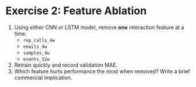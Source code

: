 # Exercise 2: Feature Ablation

1. Using either CNN or LSTM model, remove **one** interaction feature at a time:
   - `rep_calls_4w`
   - `emails_4w`
   - `samples_4w`
   - `events_12w`
2. Retrain quickly and record validation MAE.
3. Which feature hurts performance the most when removed? Write a brief commercial implication.
